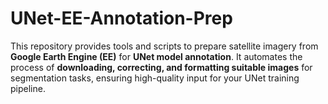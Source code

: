 # UNet-EE-Annotation-Prep
This repository provides tools and scripts to prepare satellite imagery from **Google Earth Engine (EE)** for **UNet model annotation**. It automates the process of **downloading, correcting, and formatting suitable images** for segmentation tasks, ensuring high-quality input for your UNet training pipeline.
